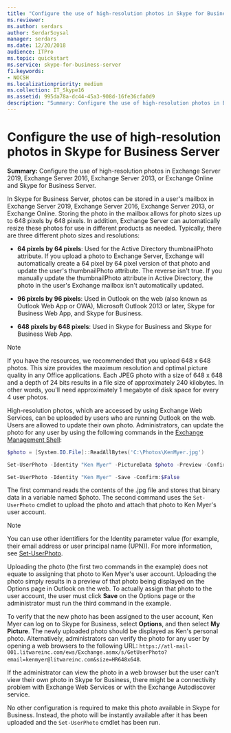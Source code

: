 ```yaml
---
title: "Configure the use of high-resolution photos in Skype for Business Server"
ms.reviewer: 
ms.author: serdars
author: SerdarSoysal
manager: serdars
ms.date: 12/20/2018
audience: ITPro
ms.topic: quickstart
ms.service: skype-for-business-server
f1.keywords:
- NOCSH
ms.localizationpriority: medium
ms.collection: IT_Skype16
ms.assetid: 995da78a-dc44-45a3-908d-16fe36cfa0d9
description: "Summary: Configure the use of high-resolution photos in Exchange Server 2019, Exchange Server 2016, Exchange Server 2013, or Exchange Online and Skype for Business Server."
---
```


# Configure the use of high-resolution photos in Skype for Business Server

**Summary:** Configure the use of high-resolution photos in Exchange Server 2019, Exchange Server 2016, Exchange Server 2013, or Exchange Online and Skype for Business Server.
  
In Skype for Business Server, photos can be stored in a user's mailbox in Exchange Server 2019, Exchange Server 2016, Exchange Server 2013, or Exchange Online. Storing the photo in the mailbox allows for photo sizes up to 648 pixels by 648 pixels. In addition, Exchange Server can automatically resize these photos for use in different products as needed. Typically, there are three different photo sizes and resolutions:
  
- **64 pixels by 64 pixels**: Used for the Active Directory thumbnailPhoto attribute. If you upload a photo to Exchange Server, Exchange will automatically create a 64 pixel by 64 pixel version of that photo and update the user's thumbnailPhoto attribute. The reverse isn't true. If you manually update the thumbnailPhoto attribute in Active Directory, the photo in the user's Exchange mailbox isn't automatically updated.

- **96 pixels by 96 pixels**: Used in Outlook on the web (also known as Outlook Web App or OWA), Microsoft Outlook 2013 or later, Skype for Business Web App, and Skype for Business.

- **648 pixels by 648 pixels**: Used in Skype for Business and Skype for Business Web App.

> [!NOTE]
> If you have the resources, we recommended that you upload 648 x 648 photos. This size provides the maximum resolution and optimal picture quality in any Office applications. Each JPEG photo with a size of 648 x 648 and a depth of 24 bits results in a file size of approximately 240 kilobytes. In other words, you'll need approximately 1 megabyte of disk space for every 4 user photos.
  
High-resolution photos, which are accessed by using Exchange Web Services, can be uploaded by users who are running Outlook on the web. Users are allowed to update their own photo. Administrators, can update the photo for any user by using the following commands in the [Exchange Management Shell](/powershell/exchange/open-the-exchange-management-shell):
  
```powershell
$photo = [System.IO.File]::ReadAllBytes('C:\Photos\KenMyer.jpg')

Set-UserPhoto -Identity "Ken Myer" -PictureData $photo -Preview -Confirm:$False

Set-UserPhoto -Identity "Ken Myer" -Save -Confirm:$False
```

The first command reads the contents of the .jpg file and stores that binary data in a variable named $photo. The second command uses the `Set-UserPhoto` cmdlet to upload the photo and attach that photo to Ken Myer's user account.
  
> [!NOTE]
> You can use other identifiers for the Identity parameter value (for example, their email address or user principal name (UPN)). For more information, see [Set-UserPhoto](/powershell/module/exchange/set-userphoto).
  
Uploading the photo (the first two commands in the example) does not equate to assigning that photo to Ken Myer's user account. Uploading the photo simply results in a preview of that photo being displayed on the Options page in Outlook on the web. To actually assign that photo to the user account, the user must click **Save** on the Options page or the administrator must run the third command in the example.

To verify that the new photo has been assigned to the user account, Ken Myer can log on to Skype for Business, select **Options**, and then select **My Picture**. The newly uploaded photo should be displayed as Ken's personal photo. Alternatively, administrators can verify the photo for any user by opening a web browsers to the following URL: `https://atl-mail-001.litwareinc.com/ews/Exchange.asmx/s/GetUserPhoto?email=kenmyer@litwareinc.com&size=HR648x648`.

If the administrator can view the photo in a web browser but the user can't view their own photo in Skype for Business, there might be a connectivity problem with Exchange Web Services or with the Exchange Autodiscover service.
  
No other configuration is required to make this photo available in Skype for Business. Instead, the photo will be instantly available after it has been uploaded and the `Set-UserPhoto` cmdlet has been run.
